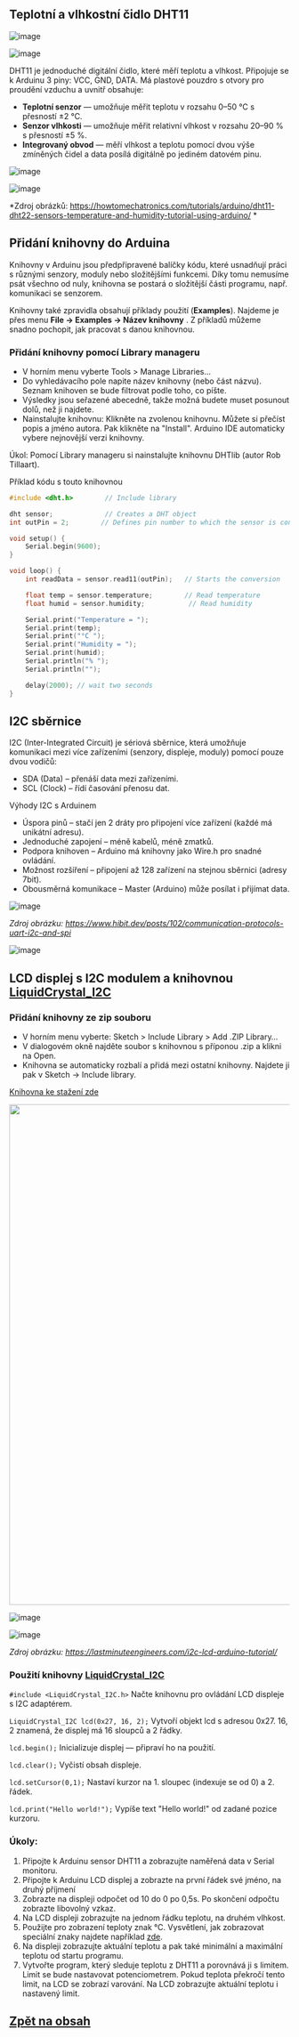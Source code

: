 ## Teplotní a vlhkostní čidlo DHT11
![image](img/04_DHT_LCD_1.png)

![image](img/04_DHT_LCD_2.png)

DHT11 je jednoduché digitální čidlo, které měří teplotu a vlhkost. Připojuje se k Arduinu 3 piny: VCC, GND, DATA. Má plastové pouzdro s otvory pro proudění vzduchu a uvnitř obsahuje:

- **Teplotní senzor** — umožňuje měřit teplotu v rozsahu 0–50 °C s přesností ±2 °C.
- **Senzor vlhkosti** — umožňuje měřit relativní vlhkost v rozsahu 20–90 % s přesností ±5 %.
- **Integrovaný obvod** — měří vlhkost a teplotu pomocí dvou výše zmíněných čidel a data posílá digitálně po jediném datovém pinu.

![image](img/04_DHT_LCD_3.png)

![image](img/04_DHT_LCD_4.png)

*Zdroj obrázků: https://howtomechatronics.com/tutorials/arduino/dht11-dht22-sensors-temperature-and-humidity-tutorial-using-arduino/ *


## Přidání knihovny do Arduina

Knihovny v Arduinu jsou předpřipravené balíčky kódu, které usnadňují práci s různými senzory, moduly nebo složitějšími funkcemi. Díky tomu nemusíme psát všechno od nuly, knihovna se postará o složitější části programu, např. komunikaci se senzorem. 

Knihovny také zpravidla obsahují příklady použití (**Examples**). Najdeme je přes menu **File -> Examples -> Název knihovny** . Z  příkladů můžeme snadno pochopit, jak pracovat s danou knihovnou.

### Přidání knihovny pomocí Library manageru

- V horním menu vyberte Tools > Manage Libraries…
- Do vyhledávacího pole napite název knihovny (nebo část názvu). Seznam knihoven se bude filtrovat podle toho, co píšte.
- Výsledky jsou seřazené abecedně, takže možná budete muset posunout dolů, než ji najdete.
- Nainstalujte knihovnu: Klikněte na zvolenou knihovnu. Můžete si přečíst popis a jméno autora. Pak klikněte na "Install". Arduino IDE automaticky vybere nejnovější verzi knihovny.

Úkol: Pomocí Library manageru si nainstalujte knihovnu DHTlib (autor Rob Tillaart).

Příklad kódu s touto knihovnou

```c
#include <dht.h>        // Include library

dht sensor;             // Creates a DHT object
int outPin = 2;        // Defines pin number to which the sensor is connected

void setup() {
	Serial.begin(9600);
}

void loop() {
	int readData = sensor.read11(outPin);	// Starts the conversion

	float temp = sensor.temperature;        // Read temperature
	float humid = sensor.humidity;           // Read humidity

	Serial.print("Temperature = ");
	Serial.print(temp);
	Serial.print("°C ");
	Serial.print("Humidity = ");
	Serial.print(humid);
	Serial.println("% ");
	Serial.println("");

	delay(2000); // wait two seconds
}
```

## I2C sběrnice
I2C (Inter-Integrated Circuit) je sériová sběrnice, která umožňuje komunikaci mezi více zařízeními (senzory, displeje, moduly) pomocí pouze dvou vodičů:
- SDA (Data) – přenáší data mezi zařízeními.
- SCL (Clock) – řídí časování přenosu dat.

Výhody I2C s Arduinem
- Úspora pinů – stačí jen 2 dráty pro připojení více zařízení (každé má unikátní adresu).
- Jednoduché zapojení – méně kabelů, méně zmatků.
- Podpora knihoven – Arduino má knihovny jako Wire.h pro snadné ovládání.
- Možnost rozšíření – připojení až 128 zařízení na stejnou sběrnici (adresy 7bit).
- Obousměrná komunikace – Master (Arduino) může posílat i přijímat data.
 
![image](img/04_DHT_LCD_5.png)
 
*Zdroj obrázku: https://www.hibit.dev/posts/102/communication-protocols-uart-i2c-and-spi*

![image](img/04_DHT_LCD_6.png)

## LCD displej s I2C modulem a knihovnou [LiquidCrystal_I2C](https://github.com/fdebrabander/Arduino-LiquidCrystal-I2C-library)

### Přidání knihovny ze zip souboru
- V horním menu vyberte: Sketch > Include Library > Add .ZIP Library…
- V dialogovém okně najděte soubor s knihovnou s příponou .zip a klikni na Open.
- Knihovna se automaticky rozbalí a přidá mezi ostatní knihovny. Najdete ji pak v Sketch  → Include library.

[Knihovna ke stažení zde](https://github.com/fdebrabander/Arduino-LiquidCrystal-I2C-library/archive/refs/heads/master.zip)

<img src="img/04_DHT_LCD_7.png" width="900"/>

![image](img/04_DHT_LCD_8.png)

![image](img/04_DHT_LCD_9.png)

*Zdroj obrázku:  https://lastminuteengineers.com/i2c-lcd-arduino-tutorial/*
 
### Použití knihovny [LiquidCrystal_I2C](https://github.com/fdebrabander/Arduino-LiquidCrystal-I2C-library)

```#include <LiquidCrystal_I2C.h>``` Načte knihovnu pro ovládání LCD displeje s I2C adaptérem.

```LiquidCrystal_I2C lcd(0x27, 16, 2);``` Vytvoří objekt lcd s adresou 0x27. 16, 2 znamená, že displej má 16 sloupců a 2 řádky.

```lcd.begin();``` Inicializuje displej — připraví ho na použití.

```lcd.clear();```  Vyčistí obsah displeje.

```lcd.setCursor(0,1);``` Nastaví kurzor na 1. sloupec (indexuje se od 0) a 2. řádek.

```lcd.print("Hello world!");```  Vypíše text "Hello world!" od zadané pozice kurzoru.


### Úkoly:
1. Připojte k Arduinu sensor DHT11 a zobrazujte naměřená data v Serial monitoru.
2. Připojte k Arduinu LCD displej a zobrazte na první řádek své jméno, na druhý příjmení
3. Zobrazte na displeji odpočet od 10 do 0 po 0,5s. Po skončení odpočtu zobrazte libovolný vzkaz.
4. Na LCD displeji zobrazujte na jednom řádku teplotu, na druhém vlhkost.
5. Použijte pro zobrazení teploty znak °C. Vysvětlení, jak zobrazovat speciální znaky najdete například [zde](https://arduino.stackexchange.com/questions/46828/how-to-show-the-%C2%BA-character-in-a-lcd).
6. Na displeji zobrazujte aktuální teplotu a pak také minimální a maximální teplotu od startu programu.
7. Vytvořte program, který sleduje teplotu z DHT11 a porovnává ji s limitem. Limit se bude nastavovat potenciometrem. Pokud teplota překročí tento limit, na LCD se zobrazí varování. Na LCD zobrazujte aktuální teplotu i nastavený limit.
   

## [Zpět na obsah](README.md)
